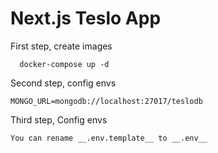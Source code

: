 # Next.js Teslo App

First step, create images
```
  docker-compose up -d
```

Second step, config envs
```
MONGO_URL=mongodb://localhost:27017/teslodb
```

Third step, Config envs
```
You can rename __.env.template__ to __.env__
```